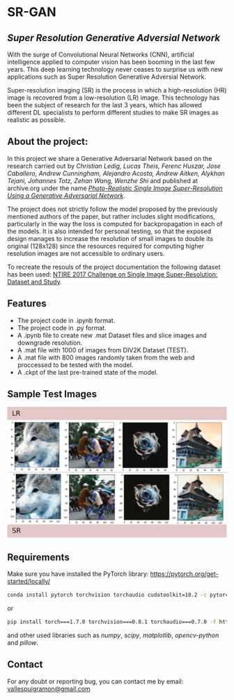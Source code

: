 # SR-GAN
## _Super Resolution Generative Adversial Network_
With the surge of Convolutional Neural Networks (CNN), artificial intelligence applied to computer vision has been booming in the last few years. This deep learning technology never ceases to surprise us with new applications such as Super Resolution Generative Adversial Network.

Super-resolution imaging (SR) is the process in which a high-resolution (HR) image is recovered from a low-resolution (LR) image. This technology has been the subject of research for the last 3 years, which has allowed different DL specialists to perform different studies to make SR images as realistic as possible.

## About the project:

In this project we share a Generative Adversarial Network based on the research carried out by _Christian Ledig, Lucas Theis, Ferenc Huszar, Jose Caballero, Andrew Cunningham, Alejandro Acosta, Andrew Aitken, Alykhan Tejani, Johannes Totz, Zehan Wang, Wenzhe Shi_ and published at archive.org under the name [_Photo-Realistic Single Image Super-Resolution Using a Generative Adversarial Network_](https://arxiv.org/abs/1609.04802).

The project does not strictly follow the model proposed by the previously mentioned authors of the paper, but rather includes slight modifications, particularly in the way the loss is computed for backpropagation in each of the models. It is also intended for personal testing, so that the exposed design manages to increase the resolution of small images to double its original (128x128) since the resources required for computing higher resolution images are not accessible to ordinary users.

To recreate the resouls of the project documentation the following dataset has been used: [NTIRE 2017 Challenge on Single Image Super-Resolution: Dataset and Study](https://data.vision.ee.ethz.ch/cvl/DIV2K/).

## Features
- The project code in .ipynb format.
- The project code in .py format.
- A .ipynb file to create new .mat Dataset files and slice images and downgrade resolution.
- A .mat file with 1000 of images from DIV2K Dataset (TEST).
- A .mat file with 800 images randomly taken from the web and proccessed to be tested with the model.
- A .ckpt of the last pre-trained state of the model.

## Sample Test Images
![sample test](https://github.com/VPRamon/SR-GAN/blob/b73b94d08d8f9fb4e51bfa3593076e3d3ea71700/Results/sample_test.png)

## Requirements

Make sure you have installed the PyTorch library: https://pytorch.org/get-started/locally/
```bash
conda install pytorch torchvision torchaudio cudatoolkit=10.2 -c pytorch
```
or
```bash
pip install torch===1.7.0 torchvision===0.8.1 torchaudio===0.7.0 -f https://download.pytorch.org/whl/torch_stable.html
```
and other used libraries such as _numpy_, _scipy_, _matplotlib_, _opencv-python_ and _pillow_.


## Contact
For any doubt or reporting bug, you can contact me by email: vallespuigramon@gmail.com
